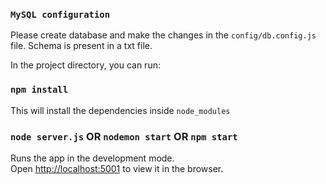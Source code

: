 ### `MySQL configuration`
Please create database and make the changes in the `config/db.config.js` file.
Schema is present in a txt file.

In the project directory, you can run:

### `npm install`

This will install the dependencies inside `node_modules`

### `node server.js` OR `nodemon start` OR `npm start`

Runs the app in the development mode.<br>
Open [http://localhost:5001](http://localhost:5001) to view it in the browser.
